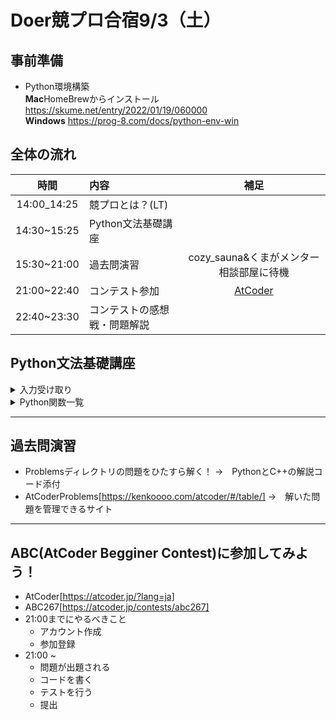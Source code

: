 # Doer競プロ合宿9/3（土）

## 事前準備
- Python環境構築  
**Mac**HomeBrewからインストール https://skume.net/entry/2022/01/19/060000  
**Windows** https://prog-8.com/docs/python-env-win

## 全体の流れ
|時間|内容|補足|
|:-------:|:---------|:--------:|
|14:00_14:25|競プロとは？(LT)||
|14:30~15:25|Python文法基礎講座||
|15:30~21:00|過去問演習|cozy_sauna&くまがメンター相談部屋に待機|
|21:00~22:40|コンテスト参加|[AtCoder](https://atcoder.jp/?lang=ja)|
|22:40~23:30|コンテストの感想戦・問題解説||

## Python文法基礎講座

<details>
    <summary>入力受け取り</summary>

|関数|内容|
|:-------:|:---------|
|input()|入力を受け取る|
|split()|入力を空白区切りにする|
|int()|文字列型を数字に変える|
|map()|複数の要素に同じ関数を使う|

##### **文字列で受け取る**
```
S = input()
```

##### **文字列で受け取る→数値に変換する**
```
S = int(input())
```

##### **文字列で受け取る→空白で区切る**
```
A, B = input().split()
```

##### **文字列で受け取る→空白で区切る→全てを数値に変換する**
```
A, B = map(int, input().split())
```
</details>

<details>
    <summary>Python関数一覧</summary>

|関数|内容|例|
|:-------:|:---------|----|
|max()|最大値を取得|max(1, 4, 2) -> 4|
|min()|最小値を取得|min(1, 4, 2) -> 1|
|sorted()|ソートする|sorted([1, 4, 2) -> [1, 2, 4]|
|print()|表示する|print('apple') -> 'apple'|
|reversed()|逆順にする|reversed([1, 4, 2]) -> [2, 4, 1]|
|join()|文字列を結合する|''.join(['a', 'b', 'c']) -> "abc"|
|list()|リストを生成|[1, 2, 3, 4]|
|set()|セットを生成|{1, 2, 3}|
|dict()|辞書を生成|{"apple": 2} {key: value}|
|range()|数字のリスト（みたいなもの）を生成|range(4) -> [0, 1, 2, 3]|


</details>

---
## 過去問演習
- Problemsディレクトリの問題をひたすら解く！
    →　PythonとC++の解説コード添付
- AtCoderProblems[https://kenkoooo.com/atcoder/#/table/]
    →　解いた問題を管理できるサイト

---
## ABC(AtCoder Begginer Contest)に参加してみよう！
- AtCoder[https://atcoder.jp/?lang=ja]
- ABC267[https://atcoder.jp/contests/abc267]
- 21:00までにやるべきこと
    - アカウント作成
    - 参加登録
- 21:00 ~
    - 問題が出題される
    - コードを書く
    - テストを行う
    - 提出